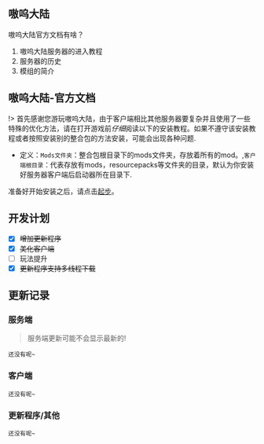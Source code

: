 ## 嗷呜大陆

嗷呜大陆官方文档有啥？

1. 嗷呜大陆服务器的进入教程
2. 服务器的历史
3. 模组的简介

## 嗷呜大陆-官方文档

!> 首先感谢您游玩嗷呜大陆，由于客户端相比其他服务器要复杂并且使用了一些特殊的优化方法，请在打开游戏前*仔细*阅读以下的安装教程。如果不遵守该安装教程或者按照安装别的整合包的方法安装，可能会出现各种问题.

+ 定义：`Mods文件夹`：整合包根目录下的mods文件夹，存放着所有的mod。,`客户端根目录`：代表存放有mods，resourcepacks等文件夹的目录，默认为你安装好服务器客户端后启动器所在目录下.


准备好开始安装之后，请点击[起步](起步.md)。

## 开发计划

+ [x] ~~增加更新程序~~
+ [x] ~~美化客户端~~
+ [ ] 玩法提升
+ [x] ~~更新程序支持多线程下载~~

## 更新记录

<!-- tabs:start -->

### **服务端**

> 服务端更新可能不会显示最新的!

```
还没有呢~
```

### **客户端**

```
还没有呢~
```

### **更新程序/其他**

```
还没有呢~
```

<!-- tabs:end -->